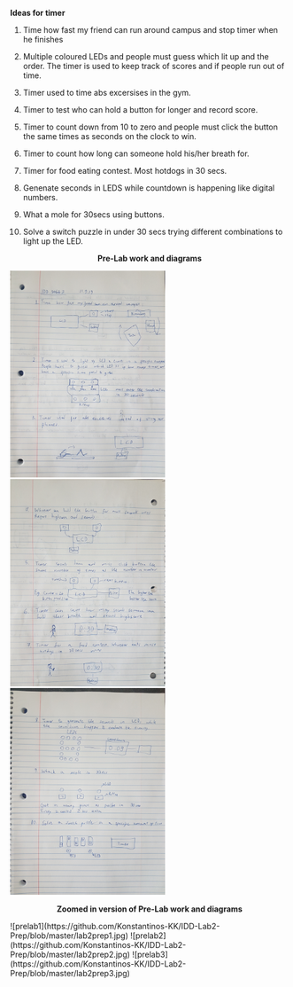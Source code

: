 **Ideas for timer**

1. Time how fast my friend can run around campus and stop timer when he finishes

2. Multiple coloured LEDs and people must guess which lit up and the order. The timer is used to keep track of scores and if people run out of time.

3. Timer used to time abs excersises in the gym.

4. Timer to test who can hold a button for longer and record score.

5. Timer to count down from 10 to zero and people must click the button the same times as seconds on the clock to win.

6. Timer to count how long can someone hold his/her breath for.

7. Timer for food eating contest. Most hotdogs in 30 secs.

8. Genenate seconds in LEDS while countdown is happening like digital numbers.

9. What a mole for 30secs using buttons.

10. Solve a switch puzzle in under 30 secs trying different combinations to light up the LED.

<p align="center"> <b> Pre-Lab work and diagrams </b> </p>
<p float="left">
  <img src="https://github.com/Konstantinos-KK/IDD-Lab2-Prep/blob/master/lab2prep1.jpg" width="280" />
  <img src="https://github.com/Konstantinos-KK/IDD-Lab2-Prep/blob/master/lab2prep2.jpg" width="280" /> 
  <img src="https://github.com/Konstantinos-KK/IDD-Lab2-Prep/blob/master/lab2prep3.jpg" width="280" />
</p>
<p align="center"> <b> Zoomed in version of Pre-Lab work and diagrams </b> </p>
![prelab1](https://github.com/Konstantinos-KK/IDD-Lab2-Prep/blob/master/lab2prep1.jpg)
![prelab2](https://github.com/Konstantinos-KK/IDD-Lab2-Prep/blob/master/lab2prep2.jpg)
![prelab3](https://github.com/Konstantinos-KK/IDD-Lab2-Prep/blob/master/lab2prep3.jpg)
